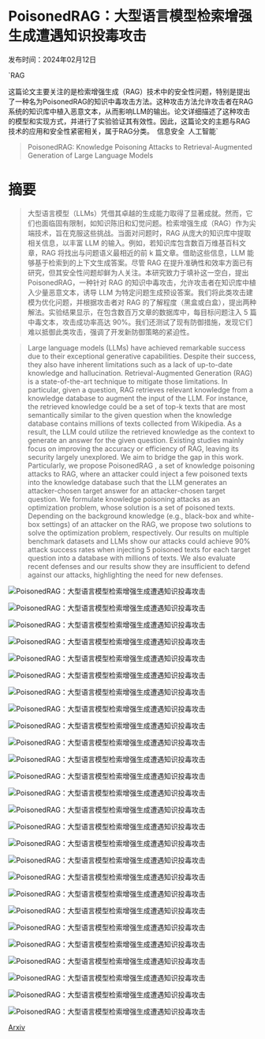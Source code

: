 # PoisonedRAG：大型语言模型检索增强生成遭遇知识投毒攻击

发布时间：2024年02月12日

`RAG

这篇论文主要关注的是检索增强生成（RAG）技术中的安全性问题，特别是提出了一种名为PoisonedRAG的知识中毒攻击方法。这种攻击方法允许攻击者在RAG系统的知识库中植入恶意文本，从而影响LLM的输出。论文详细描述了这种攻击的模型和实现方式，并进行了实验验证其有效性。因此，这篇论文的主题与RAG技术的应用和安全性紧密相关，属于RAG分类。` `信息安全` `人工智能`

> PoisonedRAG: Knowledge Poisoning Attacks to Retrieval-Augmented Generation of Large Language Models

# 摘要

> 大型语言模型（LLMs）凭借其卓越的生成能力取得了显著成就。然而，它们也面临固有限制，如知识陈旧和幻觉问题。检索增强生成（RAG）作为尖端技术，旨在克服这些挑战。当面对问题时，RAG 从庞大的知识库中提取相关信息，以丰富 LLM 的输入。例如，若知识库包含数百万维基百科文章，RAG 将找出与问题语义最相近的前 k 篇文章。借助这些信息，LLM 能够基于检索到的上下文生成答案。尽管 RAG 在提升准确性和效率方面已有研究，但其安全性问题却鲜为人关注。本研究致力于填补这一空白，提出 PoisonedRAG，一种针对 RAG 的知识中毒攻击，允许攻击者在知识库中植入少量恶意文本，诱导 LLM 为特定问题生成预设答案。我们将此类攻击建模为优化问题，并根据攻击者对 RAG 的了解程度（黑盒或白盒），提出两种解法。实验结果显示，在包含数百万文章的数据库中，每目标问题注入 5 篇中毒文本，攻击成功率高达 90%。我们还测试了现有防御措施，发现它们难以抵御此类攻击，强调了开发新防御策略的紧迫性。

> Large language models (LLMs) have achieved remarkable success due to their exceptional generative capabilities. Despite their success, they also have inherent limitations such as a lack of up-to-date knowledge and hallucination. Retrieval-Augmented Generation (RAG) is a state-of-the-art technique to mitigate those limitations. In particular, given a question, RAG retrieves relevant knowledge from a knowledge database to augment the input of the LLM. For instance, the retrieved knowledge could be a set of top-k texts that are most semantically similar to the given question when the knowledge database contains millions of texts collected from Wikipedia. As a result, the LLM could utilize the retrieved knowledge as the context to generate an answer for the given question. Existing studies mainly focus on improving the accuracy or efficiency of RAG, leaving its security largely unexplored. We aim to bridge the gap in this work. Particularly, we propose PoisonedRAG , a set of knowledge poisoning attacks to RAG, where an attacker could inject a few poisoned texts into the knowledge database such that the LLM generates an attacker-chosen target answer for an attacker-chosen target question. We formulate knowledge poisoning attacks as an optimization problem, whose solution is a set of poisoned texts. Depending on the background knowledge (e.g., black-box and white-box settings) of an attacker on the RAG, we propose two solutions to solve the optimization problem, respectively. Our results on multiple benchmark datasets and LLMs show our attacks could achieve 90% attack success rates when injecting 5 poisoned texts for each target question into a database with millions of texts. We also evaluate recent defenses and our results show they are insufficient to defend against our attacks, highlighting the need for new defenses.

![PoisonedRAG：大型语言模型检索增强生成遭遇知识投毒攻击](../../../paper_images/2402.07867/x1.png)

![PoisonedRAG：大型语言模型检索增强生成遭遇知识投毒攻击](../../../paper_images/2402.07867/x2.png)

![PoisonedRAG：大型语言模型检索增强生成遭遇知识投毒攻击](../../../paper_images/2402.07867/x3.png)

![PoisonedRAG：大型语言模型检索增强生成遭遇知识投毒攻击](../../../paper_images/2402.07867/x4.png)

![PoisonedRAG：大型语言模型检索增强生成遭遇知识投毒攻击](../../../paper_images/2402.07867/x5.png)

![PoisonedRAG：大型语言模型检索增强生成遭遇知识投毒攻击](../../../paper_images/2402.07867/x6.png)

![PoisonedRAG：大型语言模型检索增强生成遭遇知识投毒攻击](../../../paper_images/2402.07867/x7.png)

![PoisonedRAG：大型语言模型检索增强生成遭遇知识投毒攻击](../../../paper_images/2402.07867/x8.png)

![PoisonedRAG：大型语言模型检索增强生成遭遇知识投毒攻击](../../../paper_images/2402.07867/x9.png)

![PoisonedRAG：大型语言模型检索增强生成遭遇知识投毒攻击](../../../paper_images/2402.07867/x10.png)

![PoisonedRAG：大型语言模型检索增强生成遭遇知识投毒攻击](../../../paper_images/2402.07867/x11.png)

![PoisonedRAG：大型语言模型检索增强生成遭遇知识投毒攻击](../../../paper_images/2402.07867/x12.png)

![PoisonedRAG：大型语言模型检索增强生成遭遇知识投毒攻击](../../../paper_images/2402.07867/x13.png)

![PoisonedRAG：大型语言模型检索增强生成遭遇知识投毒攻击](../../../paper_images/2402.07867/x14.png)

![PoisonedRAG：大型语言模型检索增强生成遭遇知识投毒攻击](../../../paper_images/2402.07867/x15.png)

![PoisonedRAG：大型语言模型检索增强生成遭遇知识投毒攻击](../../../paper_images/2402.07867/x16.png)

![PoisonedRAG：大型语言模型检索增强生成遭遇知识投毒攻击](../../../paper_images/2402.07867/x17.png)

![PoisonedRAG：大型语言模型检索增强生成遭遇知识投毒攻击](../../../paper_images/2402.07867/x18.png)

![PoisonedRAG：大型语言模型检索增强生成遭遇知识投毒攻击](../../../paper_images/2402.07867/x19.png)

![PoisonedRAG：大型语言模型检索增强生成遭遇知识投毒攻击](../../../paper_images/2402.07867/x20.png)

![PoisonedRAG：大型语言模型检索增强生成遭遇知识投毒攻击](../../../paper_images/2402.07867/x21.png)

![PoisonedRAG：大型语言模型检索增强生成遭遇知识投毒攻击](../../../paper_images/2402.07867/x22.png)

![PoisonedRAG：大型语言模型检索增强生成遭遇知识投毒攻击](../../../paper_images/2402.07867/x23.png)

![PoisonedRAG：大型语言模型检索增强生成遭遇知识投毒攻击](../../../paper_images/2402.07867/x24.png)

![PoisonedRAG：大型语言模型检索增强生成遭遇知识投毒攻击](../../../paper_images/2402.07867/x25.png)

![PoisonedRAG：大型语言模型检索增强生成遭遇知识投毒攻击](../../../paper_images/2402.07867/x26.png)

[Arxiv](https://arxiv.org/abs/2402.07867)